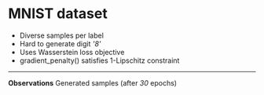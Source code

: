 # MNIST dataset 
* Diverse samples per label
* Hard to generate digit *'8'*
* Uses Wasserstein loss objective
* gradient_penalty() satisfies 1-Lipschitz constraint
---

**Observations**
Generated samples (after *30* epochs)
